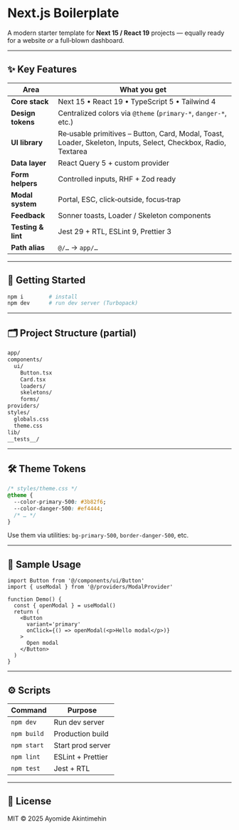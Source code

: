 # Next.js Boilerplate

A modern starter template for **Next 15 / React 19** projects — equally ready
for a website _or_ a full‑blown dashboard.

---

## ✨ Key Features

| Area               | What you get                                                                                                   |
| ------------------ | -------------------------------------------------------------------------------------------------------------- |
| **Core stack**     | Next 15 • React 19 • TypeScript 5 • Tailwind 4                                                                 |
| **Design tokens**  | Centralized colors via `@theme` (`primary-*`, `danger-*`, etc.)                                                |
| **UI library**     | Re‑usable primitives – Button, Card, Modal, Toast, Loader, Skeleton, Inputs, Select, Checkbox, Radio, Textarea |
| **Data layer**     | React Query 5 + custom provider                                                                                |
| **Form helpers**   | Controlled inputs, RHF + Zod ready                                                                             |
| **Modal system**   | Portal, ESC, click‑outside, focus‑trap                                                                         |
| **Feedback**       | Sonner toasts, Loader / Skeleton components                                                                    |
| **Testing & lint** | Jest 29 + RTL, ESLint 9, Prettier 3                                                                            |
| **Path alias**     | `@/…` → `app/…`                                                                                                |

---

## 🚀 Getting Started

```bash
npm i        # install
npm dev      # run dev server (Turbopack)
```

---

## 🗂️ Project Structure (partial)

```bash
app/
components/
  ui/
    Button.tsx
    Card.tsx
    loaders/
    skeletons/
    forms/
providers/
styles/
  globals.css
  theme.css
lib/
__tests__/
```

---

## 🛠️ Theme Tokens

```css
/* styles/theme.css */
@theme {
  --color-primary-500: #3b82f6;
  --color-danger-500: #ef4444;
  /* … */
}
```

Use them via utilities: `bg-primary-500`, `border-danger-500`, etc.

---

## 🧩 Sample Usage

```tsx
import Button from '@/components/ui/Button'
import { useModal } from '@/providers/ModalProvider'

function Demo() {
  const { openModal } = useModal()
  return (
    <Button
      variant='primary'
      onClick={() => openModal(<p>Hello modal</p>)}
    >
      Open modal
    </Button>
  )
}
```

---

## ⚙️ Scripts

| Command     | Purpose           |
| ----------- | ----------------- |
| `npm dev`   | Run dev server    |
| `npm build` | Production build  |
| `npm start` | Start prod server |
| `npm lint`  | ESLint + Prettier |
| `npm test`  | Jest + RTL        |

---

## 📄 License

MIT © 2025 Ayomide Akintimehin
